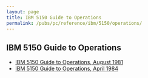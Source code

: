 ```yaml
---
layout: page
title: IBM 5150 Guide to Operations
permalink: /pubs/pc/reference/ibm/5150/operations/
---
```


IBM 5150 Guide to Operations
----------------------------

* [IBM 5150 Guide to Operations, August 1981](1981-08/)
* [IBM 5150 Guide to Operations, April 1984](1984-04/)
